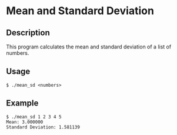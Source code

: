 # Mean and Standard Deviation

## Description

This program calculates the mean and standard deviation of a list of numbers.

## Usage

```
$ ./mean_sd <numbers>
```

## Example

```
$ ./mean_sd 1 2 3 4 5
Mean: 3.000000
Standard Deviation: 1.581139
```
